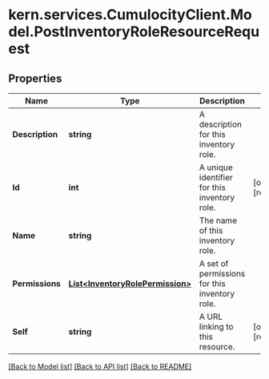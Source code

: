 # kern.services.CumulocityClient.Model.PostInventoryRoleResourceRequest

## Properties

Name | Type | Description | Notes
------------ | ------------- | ------------- | -------------
**Description** | **string** | A description for this inventory role. | 
**Id** | **int** | A unique identifier for this inventory role. | [optional] [readonly] 
**Name** | **string** | The name of this inventory role. | 
**Permissions** | [**List&lt;InventoryRolePermission&gt;**](InventoryRolePermission.md) | A set of permissions for this inventory role. | 
**Self** | **string** | A URL linking to this resource. | [optional] [readonly] 

[[Back to Model list]](../README.md#documentation-for-models) [[Back to API list]](../README.md#documentation-for-api-endpoints) [[Back to README]](../README.md)

